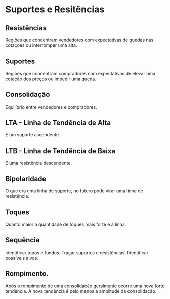 # Suportes e Resitências

## Resistências
Regiões que concentram vendedores com expectativas de quedas nas cotaçoes ou interromper uma alta.

## Suportes
Regiões que concentram compradores com expectativas de elevar uma cotação dos preços ou impedir uma queda.

## Consolidação
Equilíbrio entre vendedores e compradores.

## LTA - Linha de Tendência de Alta
É um suporte ascendente.

## LTB - Linha de Tendência de Baixa
É uma resistência descendente.

## Bipolaridade
O que era uma linha de suporte, no futuro pode virar uma linha de resistência.

## Toques
Quanto maior a quantidade de toques mais forte é a linha.

## Sequência
Identificar topos e fundos.
Traçar suportes e resistências.
Identificar possíveis alvos.

## Rompimento.
Após o rompimento de uma consolidação geralmente ocorre uma nova forte tendência.
A nova tendência é pelo menos a amplitude da consolidação.